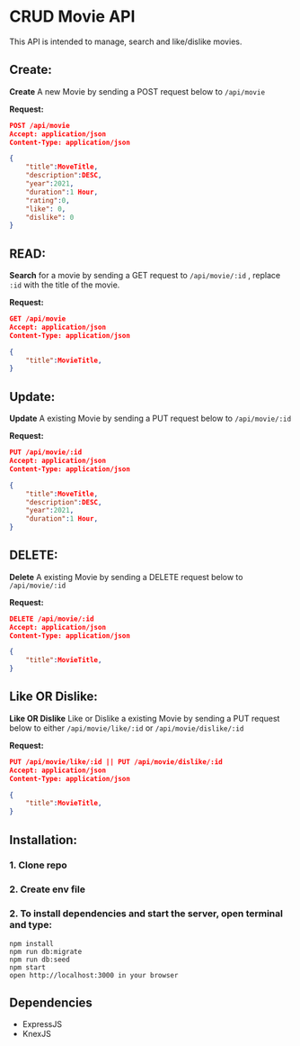 # CRUD Movie API

This API is intended to manage, search and like/dislike movies.


## Create: 
**Create** A new Movie by sending a POST request below to `/api/movie`

**Request:**
```json
POST /api/movie 
Accept: application/json
Content-Type: application/json

{
	"title":MoveTitle,
	"description":DESC,
	"year":2021,
	"duration":1 Hour,
	"rating":0,
	"like": 0,
	"dislike": 0
}
```

## READ: 
**Search** for a movie by sending a GET request to `/api/movie/:id` , replace `:id` with the title of the movie.

**Request:**
```json
GET /api/movie 
Accept: application/json
Content-Type: application/json

{
	"title":MovieTitle,
}
```

## Update: 
**Update** A existing Movie by sending a PUT request below to `/api/movie/:id`

**Request:**
```json
PUT /api/movie/:id 
Accept: application/json
Content-Type: application/json

{
	"title":MoveTitle,
	"description":DESC,
	"year":2021,
	"duration":1 Hour,
}
```

## DELETE: 
**Delete** A existing Movie by sending a DELETE request below to `/api/movie/:id`

**Request:**
```json
DELETE /api/movie/:id 
Accept: application/json
Content-Type: application/json

{
	"title":MovieTitle,
}
```

## Like OR Dislike: 
**Like OR Dislike** Like or Dislike a existing Movie by sending a PUT request below to either `/api/movie/like/:id` or `/api/movie/dislike/:id`

**Request:**
```json
PUT /api/movie/like/:id || PUT /api/movie/dislike/:id
Accept: application/json
Content-Type: application/json

{
	"title":MovieTitle,
}
```

## Installation:

### 1. Clone repo
### 2. Create env file
### 2. To install dependencies and start the server, open terminal and type:

```
npm install
npm run db:migrate
npm run db:seed
npm start
open http://localhost:3000 in your browser
```

## Dependencies

- ExpressJS
- KnexJS
